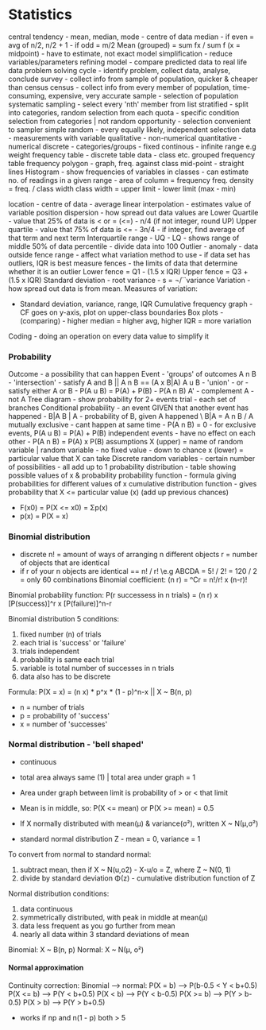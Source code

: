 # Statistics
central tendency - mean, median, mode - centre of data
median - if even = avg of n/2, n/2 + 1
        - if odd = m/2
Mean (grouped) = sum fx / sum f (x = midpoint)
        - have to estimate, not exact
model simplification - reduce variables/parameters
refining model - compare predicted data to real life data
problem solving cycle - identify problem, collect data, analyse, conclude
survey - collect info from sample of population, quicker & cheaper than census
census - collect info from every member of population, time-consuming, expensive, very accurate
sample - selection of population
systematic sampling - select every 'nth' member from list
stratified - split into categories, random selection from each
quota - specific condition selection from categories | not random
opportunity - selection convenient to sampler
simple random - every equally likely, independent selection
data - measurements with variable
qualitative - non-numerical
quantitative - numerical
discrete - categories/groups - fixed
continous - infinite range e.g weight
frequency table - discrete table data - class etc.
grouped frequency table
frequency polygon - graph, freq. against class mid-point - straight lines
Histogram - show frequencies of variables in classes - can estimate no. of readings in a given range
        - area of column = frequency
freq. density = freq. / class width
class width = upper limit - lower limit (max - min)

location - centre of data - average
linear interpolation - estimates value of variable position
dispersion - how spread out data values are
Lower Quartile - value that 25% of data is < or = (<=) - n/4 (if not integer, round UP)
Upper quartile - value that 75% of data is <= - 3n/4
        - if integer, find average of that term and next term
Interquartile range - UQ - LQ - shows range of middle 50% of data
percentile - divide data into 100
Outlier - anomaly - data outside fence range - affect what variation method to use
        - if data set has outliers, IQR is best measure
fences - the limits of data that determine whether it is an outlier
        Lower fence = Q1 - (1.5 x IQR)
        Upper fence = Q3 + (1.5 x IQR)
Standard deviation - root variance - s = ¬/``variance
Variation - how spread out data is from mean. Measures of variation:
- Standard deviation, variance, range, IQR
Cumulative frequency graph - CF goes on y-axis, plot on upper-class boundaries
Box plots - (comparing) - higher median = higher avg, higher IQR = more variation

Coding - doing an operation on every data value to simplify it

### Probability
Outcome - a possibility that can happen
Event - 'groups' of outcomes
A n B - 'intersection' - satisfy A and B || A n B == (A x B|A)
A u B - 'union' - or - satisfy either A or B
        - P(A u B) = P(A) + P(B) - P(A n B)
A' - complement A - not A
Tree diagram - show probability for 2+ events
trial - each set of branches
Conditional probability - an event GIVEN that another event has happened - B|A
B | A - probability of B, given A happened \\ B|A = A n B / A
mutually exclusive - cant happen at same time - P(A n B) = 0
        - for exclusive events, P(A u B) = P(A) + P(B)
independent events - have no effect on each other - P(A n B) = P(A) x P(B)
assumptions
X (upper) = name of random variable | random variable - no fixed value - down to chance
x (lower) = particular value that X can take
Discrete random variables - certain number of possibilities - all add up to 1
probability distribution - table showing possible values of x & probability
probability function - formula giving probabilities for different values of x
cumulative distribution function - gives probability that X <= particular value (x) (add up previous chances)
  - F(x0) = P(X <= x0) = Σp(x)
  - p(x) = P(X = x)

### Binomial distribution
- discrete
n! = amount of ways of arranging n different objects
r = number of objects that are identical
 - if r of your n objects are identical == n! / r! \\e.g ABCDA = 5! / 2! = 120 / 2 = only 60 combinations
Binomial coefficient:
 (n r) = ⁿCr = n!/r! x (n-r)!

Binomial probability function:
P(r successess in n trials) = (n r) x [P(success)]^r x [P(failure)]^n-r

Binomial distribution 5 conditions:
1) fixed number (n) of trials
2) each trial is 'success' or 'failure'
3) trials independent
4) probability is same each trial
5) variable is total number of successes in n trials
6) data also has to be discrete

Formula: P(X = x) = (n x) * p^x * (1 - p)^n-x  || X ~ B(n, p)
 - n = number of trials
 - p = probability of 'success'
 - x = number of 'successes'
### Normal distribution - 'bell shaped'
- continuous
- total area always same (1) | total area under graph = 1
- Area under graph between limit is probability of > or < that limit
- Mean is in middle, so: P(X <= mean) or P(X >= mean) = 0.5
- If X normally distributed with mean(µ) & variance(σ²), written X ~ N(µ,σ²)

- standard normal distribution Z - mean = 0, variance = 1

To convert from normal to standard normal:
1) subtract mean, then
        if X ~ N(u,o2) - X-u/o = Z, where Z ~ N(0, 1)
2) divide by standard deviation
Φ(z) - cumulative distribution function of Z 

Normal distribution conditions:
1) data continuous
2) symmetrically distributed, with peak in middle at mean(µ)
3) data less frequent as you go further from mean
4) nearly all data within 3 standard deviations of mean

Binomial: X ~ B(n, p)
Normal: X ~ N(μ, o²)


#### Normal approximation
Continuity correction:
Binomial --> normal:
P(X = b) --> P(b-0.5 < Y < b+0.5)
P(X <= b) --> P(Y < b+0.5)
P(X < b) --> P(Y < b-0.5)
P(X >= b) --> P(Y > b-0.5)
P(X > b) --> P(Y > b+0.5)
 
- works if np and n(1 - p) both > 5 
